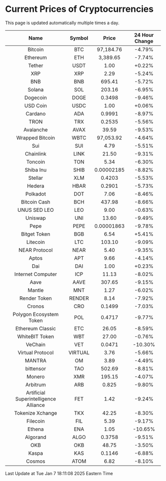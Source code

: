 # Current Prices of Cryptocurrencies
This page is updated automatically multiple times a day.

| Name | Symbol | Price | 24 Hour Change |
| :---: |:---:| :---: | :---: |
| Bitcoin | BTC | 97,184.76 | -4.79% |
| Ethereum | ETH | 3,389.65 | -7.74% |
| Tether | USDT | 1.00 | +0.22% |
| XRP | XRP | 2.29 | -5.24% |
| BNB | BNB | 695.41 | -5.72% |
| Solana | SOL | 203.16 | -6.95% |
| Dogecoin | DOGE | 0.3498 | -9.46% |
| USD Coin | USDC | 1.00 | +0.06% |
| Cardano | ADA | 0.9991 | -8.97% |
| TRON | TRX | 0.2535 | -5.56% |
| Avalanche | AVAX | 39.59 | -9.53% |
| Wrapped Bitcoin | WBTC | 97,053.92 | -4.64% |
| Sui | SUI | 4.79 | -5.51% |
| Chainlink | LINK | 21.50 | -9.31% |
| Toncoin | TON | 5.34 | -6.30% |
| Shiba Inu | SHIB | 0.00002185 | -8.82% |
| Stellar | XLM | 0.4203 | -5.53% |
| Hedera | HBAR | 0.2901 | -5.73% |
| Polkadot | DOT | 7.06 | -8.46% |
| Bitcoin Cash | BCH | 437.98 | -8.66% |
| UNUS SED LEO | LEO | 9.00 | -0.63% |
| Uniswap | UNI | 13.60 | -9.49% |
| Pepe | PEPE | 0.00001863 | -9.78% |
| Bitget Token | BGB | 6.54 | +5.41% |
| Litecoin | LTC | 103.10 | -9.09% |
| NEAR Protocol | NEAR | 5.40 | -9.35% |
| Aptos | APT | 9.66 | -4.14% |
| Dai | DAI | 1.00 | +0.23% |
| Internet Computer | ICP | 11.13 | -8.02% |
| Aave | AAVE | 307.65 | -9.15% |
| Mantle | MNT | 1.27 | -6.02% |
| Render Token | RENDER | 8.14 | -7.92% |
| Cronos | CRO | 0.1499 | -7.03% |
| Polygon Ecosystem Token | POL | 0.4717 | -9.77% |
| Ethereum Classic | ETC | 26.05 | -8.59% |
| WhiteBIT Token | WBT | 27.00 | -0.76% |
| VeChain | VET | 0.0471 | -10.30% |
| Virtual Protocol | VIRTUAL | 3.76 | -5.66% |
| MANTRA | OM | 3.89 | -4.49% |
| bittensor | TAO | 502.69 | -8.81% |
| Monero | XMR | 195.15 | -4.07% |
| Arbitrum | ARB | 0.825 | -9.80% |
| Artificial Superintelligence Alliance | FET | 1.42 | -9.24% |
| Tokenize Xchange | TKX | 42.25 | -8.30% |
| Filecoin | FIL | 5.39 | -9.17% |
| Ethena | ENA | 1.05 | -10.65% |
| Algorand | ALGO | 0.3758 | -9.51% |
| OKB | OKB | 48.75 | -3.50% |
| Kaspa | KAS | 0.1146 | -6.88% |
| Cosmos | ATOM | 6.82 | -8.10% |

Last Update at Tue Jan  7 18:11:08 2025 Eastern Time